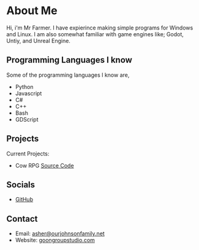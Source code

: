 # About Me
Hi, i'm Mr Farmer. I have expierince making simple programs for Windows and Linux. I am also somewhat familiar with game engines like; Godot, Untiy, and Unreal Engine.


## Programming Languages I know
Some of the programming languages I know are, 
- Python 
- Javascript 
- C# 
- C++ 
- Bash
- GDScript

## Projects
Current Projects:
- Cow RPG [Source Code](https://github.com/GoonGroupStudio/CowRPG)

## Socials
- [GitHub](https://github.com/mrfarmer09)

## Contact
- Email: asher@ourjohnsonfamily.net
- Website: [goongroupstudio.com](https://goongroupstudio.com/contact)
